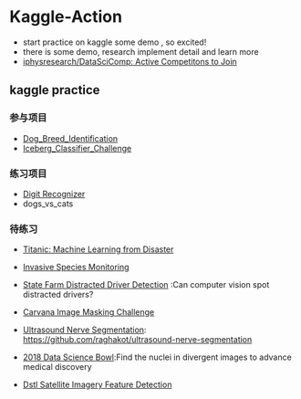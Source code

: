 # Kaggle-Action

- start practice on kaggle some demo , so excited!
- there is some demo, research implement detail and learn more
- [iphysresearch/DataSciComp: Active Competitons to Join ](https://github.com/iphysresearch/DataSciComp)

## kaggle practice

### 参与项目

- [Dog_Breed_Identification](https://www.kaggle.com/c/dog-breed-identification)
- [Iceberg_Classifier_Challenge](https://www.kaggle.com/c/statoil-iceberg-classifier-challenge)

### 练习项目

- [Digit Recognizer](https://www.kaggle.com/c/digit-recognizer)
- dogs_vs_cats

### 待练习

- [Titanic: Machine Learning from Disaster](https://www.kaggle.com/c/titanic)
- [Invasive Species Monitoring](https://www.kaggle.com/c/invasive-species-monitoring)

- [State Farm Distracted Driver Detection](https://www.kaggle.com/c/state-farm-distracted-driver-detection) :Can computer vision spot distracted drivers?

- [Carvana Image Masking Challenge](https://www.kaggle.com/c/carvana-image-masking-challenge)
- [Ultrasound Nerve Segmentation](https://www.kaggle.com/c/ultrasound-nerve-segmentation): https://github.com/raghakot/ultrasound-nerve-segmentation
- [2018 Data Science Bowl](https://www.kaggle.com/c/data-science-bowl-2018):Find the nuclei in divergent images to advance medical discovery

- [Dstl Satellite Imagery Feature Detection](https://www.kaggle.com/c/dstl-satellite-imagery-feature-detection)
